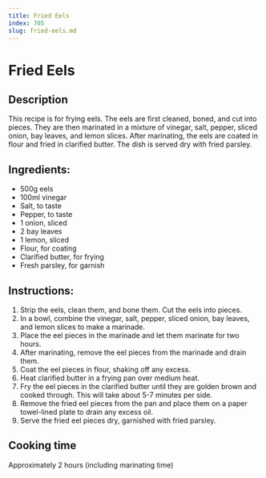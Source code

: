 ```yaml
---
title: Fried Eels
index: 705
slug: fried-eels.md
---
```


# Fried Eels

## Description
This recipe is for frying eels. The eels are first cleaned, boned, and cut into pieces. They are then marinated in a mixture of vinegar, salt, pepper, sliced onion, bay leaves, and lemon slices. After marinating, the eels are coated in flour and fried in clarified butter. The dish is served dry with fried parsley.

## Ingredients:
- 500g eels
- 100ml vinegar
- Salt, to taste
- Pepper, to taste
- 1 onion, sliced
- 2 bay leaves
- 1 lemon, sliced
- Flour, for coating
- Clarified butter, for frying
- Fresh parsley, for garnish

## Instructions:
1. Strip the eels, clean them, and bone them. Cut the eels into pieces.
2. In a bowl, combine the vinegar, salt, pepper, sliced onion, bay leaves, and lemon slices to make a marinade.
3. Place the eel pieces in the marinade and let them marinate for two hours.
4. After marinating, remove the eel pieces from the marinade and drain them.
5. Coat the eel pieces in flour, shaking off any excess.
6. Heat clarified butter in a frying pan over medium heat.
7. Fry the eel pieces in the clarified butter until they are golden brown and cooked through. This will take about 5-7 minutes per side.
8. Remove the fried eel pieces from the pan and place them on a paper towel-lined plate to drain any excess oil.
9. Serve the fried eel pieces dry, garnished with fried parsley.

## Cooking time
Approximately 2 hours (including marinating time)